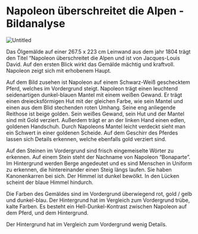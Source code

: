 # Napoleon überschreitet die Alpen - Bildanalyse

![Untitled](Napoleon%20u%CC%88berschreitet%20die%20Alpen%20-%20Bildanalyse/Untitled.png)

Das Ölgemälde auf einer 267.5 x 223 cm Leinwand aus dem jahr 1804 trägt den Titel “Napoleon überschreitet die Alpen und ist von Jacques-Louis David. Auf den ersten Blick wirkt das Gemälde mächtig und kraftvoll. Napoleon zeigt sich mit erhobenem Haupt.

Auf dem Bild zusehen ist Napoleon auf einem Schwarz-Weiß geschecktem Pferd, welches im Vordergrund steigt. Napoleon trägt einen leuchtend seidenartigen dunkel-blauen Mantel mit einem weißen Gewand. Er trägt einen dreiecksförmigen Hut mit der gleichen Farbe, wie sein Mantel und einen aus dem Blid stechenden roten Umhang. Seine eng anliegende Reithose ist beige golden. Sein weißes Gewand, sein Hut und der Mantel sind mit Gold verziert. Außerdem trägt er an der linken Hand einen edlen, goldenen Handschuh. Durch Napoleons Mantel leicht verdeckt sieht man ein Schwert in einer goldenen Scheide. Auf dem Geschirr des Pferdes lassen sich Details erkennen, welche ebenfalls gold verziert sind. 

Auf den Steinen im Vordergrund sind frisch eingemeiselte Wörter zu erkennen. Auf einem Stein steht der Nachname von Napoleon “Bonaparte”. Im Hintergrund werden Berge angedeutet und es sind Menschen in Uniform zu erkennen, die hintereinander einen Steig längs laufen. Sie haben Kanonenkarren bei sich. Der Himmel ist dunkel bewölkt. In den Lücken scheint der blaue Himmel hindurch.

Die Farben des Gemäldes sind im Vordergrund überwiegend rot, gold / gelb und dunkel-blau. Der Hintergrund hat im Vergleich zum Vordergrund trübe, kalte Farben. Es besteht ein Hell-Dunkel-Kontrast zwischen Napoleon auf dem Pferd, und dem Hintergrund. 

Der Hintergrund hat im Vergleich zum Vordergrund wenig Details.
